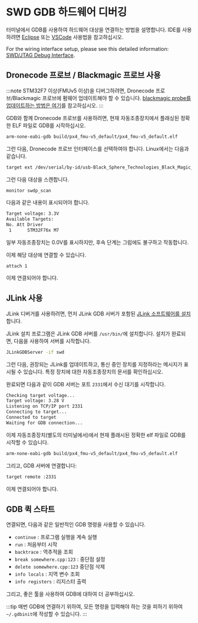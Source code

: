 # SWD GDB 하드웨어 디버깅

터미널에서 GDB를 사용하여 하드웨어 대상을 연결하는 방법을 설명합니다. IDE를 사용하려면 [Eclipse](../debug/eclipse_jlink.md) 또는 [VSCode](../dev_setup/vscode.md#hardware-debugging) 사용법을 참고하십시오.

For the wiring interface setup, please see this detailed information: [SWD/JTAG Debug Interface](../debug/swd_debug.md).

## Dronecode 프로브 / Blackmagic 프로브 사용

:::note STM32F7 이상(FMUv5 이상)을 디버그하려면, Dronecode 프로브/Blackmagic 프로브에 펌웨어 업데이트해야 할 수 있습니다. [blackmagic probe를 업데이트하는 방법은 여기](https://github.com/blacksphere/blackmagic/wiki/Upgrading-Firmware)를 참고하십시오.
:::

GDB와 함께 Dronecode 프로브를 사용하려면, 현재 자동조종장치에서 플래싱된 정확한 ELF 파일로 GDB를 시작하십시오.

```bash
arm-none-eabi-gdb build/px4_fmu-v5_default/px4_fmu-v5_default.elf
```

그런 다음, Dronecode 프로브 인터페이스를 선택하여야 합니다. Linux에서는 다음과 같습니다.
```bash
target ext /dev/serial/by-id/usb-Black_Sphere_Technologies_Black_Magic_Probe_f9414d5_7DB85DAC-if00
```

그런 다음 대상을 스캔합니다.
```bash
monitor swdp_scan
```

다음과 같은 내용이 표시되어야 합니다.
```bash
Target voltage: 3.3V
Available Targets:
No. Att Driver
 1      STM32F76x M7
```

일부 자동조종장치는 0.0V를 표시하지만, 후속 단계는 그럼에도 불구하고 작동합니다.

이제 해당 대상에 연결할 수 있습니다.
```
attach 1
```

이제 연결되어야 합니다.

## JLink 사용

JLink 디버거를 사용하려면, 먼저 JLink GDB 서버가 포함된 [JLink 소프트웨어를 설치](https://www.segger.com/downloads/jlink/#J-LinkSoftwareAndDocumentationPack)합니다.

JLink 설치 프로그램은 JLink GDB 서버를 `/usr/bin/`에 설치합니다. 설치가 완료되면, 다음을 사용하여 서버를 시작합니다.

```bash
JLinkGDBServer -if swd
```

그런 다음, 권장되는 JLink를 업데이트하고, 통신 중인 장치를 지정하라는 메시지가 표시될 수 있습니다. 특정 장치에 대한 자동조종장치의 문서를 확인하십시오.

완료되면 다음과 같이 GDB 서버는 포트 `2331`에서 수신 대기를 시작합니다.
```bash
Checking target voltage...
Target voltage: 3.28 V
Listening on TCP/IP port 2331
Connecting to target...
Connected to target
Waiting for GDB connection...
```

이제 자동조종장치(별도의 터미널에서)에서 현재 플래시된 정확한 elf 파일로 GDB를 시작할 수 있습니다.

```bash
arm-none-eabi-gdb build/px4_fmu-v5_default/px4_fmu-v5_default.elf
```

그리고, GDB 서버에 연결합니다:
```bash
target remote :2331
```

이제 연결되어야 합니다.

## GDB 퀵 스타트

연결되면, 다음과 같은 일반적인 GDB 명령을 사용할 수 있습니다.
- `continue` : 프로그램 실행을 계속 실행
- `run` : 처음부터 시작
- `backtrace` : 역추적을 조회
- `break somewhere.cpp:123` : 중단점 설정
- `delete somewhere.cpp:123` 중단점 삭제
- `info locals` : 지역 변수 조회
- `info registers` : 리지스터 출력

그리고, 좋은 툴을 사용하여 GDB에 대하여 더 공부하십시오.

:::tip
매번 GDB에 연결하기 위하여, 모든 명령을 입력해야 하는 것을 피하기 위하여 `~/.gdbinit`에 작성할 수 있습니다.
:::
